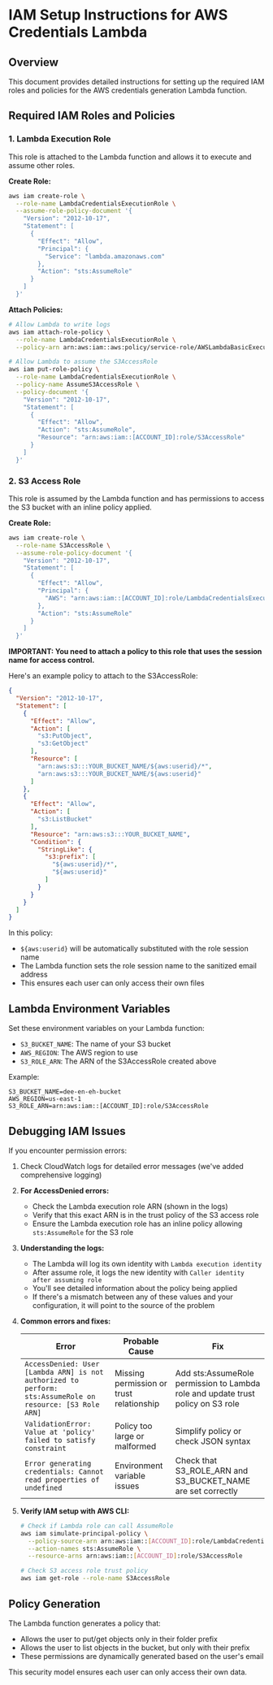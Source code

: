 # IAM Setup Instructions for AWS Credentials Lambda

## Overview
This document provides detailed instructions for setting up the required IAM roles and policies for the AWS credentials generation Lambda function. 

## Required IAM Roles and Policies

### 1. Lambda Execution Role
This role is attached to the Lambda function and allows it to execute and assume other roles.

**Create Role:**
```bash
aws iam create-role \
  --role-name LambdaCredentialsExecutionRole \
  --assume-role-policy-document '{
    "Version": "2012-10-17",
    "Statement": [
      {
        "Effect": "Allow",
        "Principal": {
          "Service": "lambda.amazonaws.com"
        },
        "Action": "sts:AssumeRole"
      }
    ]
  }'
```

**Attach Policies:**
```bash
# Allow Lambda to write logs
aws iam attach-role-policy \
  --role-name LambdaCredentialsExecutionRole \
  --policy-arn arn:aws:iam::aws:policy/service-role/AWSLambdaBasicExecutionRole

# Allow Lambda to assume the S3AccessRole
aws iam put-role-policy \
  --role-name LambdaCredentialsExecutionRole \
  --policy-name AssumeS3AccessRole \
  --policy-document '{
    "Version": "2012-10-17",
    "Statement": [
      {
        "Effect": "Allow",
        "Action": "sts:AssumeRole",
        "Resource": "arn:aws:iam::[ACCOUNT_ID]:role/S3AccessRole"
      }
    ]
  }'
```

### 2. S3 Access Role 
This role is assumed by the Lambda function and has permissions to access the S3 bucket with an inline policy applied.

**Create Role:**
```bash
aws iam create-role \
  --role-name S3AccessRole \
  --assume-role-policy-document '{
    "Version": "2012-10-17",
    "Statement": [
      {
        "Effect": "Allow",
        "Principal": {
          "AWS": "arn:aws:iam::[ACCOUNT_ID]:role/LambdaCredentialsExecutionRole"
        },
        "Action": "sts:AssumeRole"
      }
    ]
  }'
```

**IMPORTANT: You need to attach a policy to this role that uses the session name for access control.** 

Here's an example policy to attach to the S3AccessRole:

```json
{
  "Version": "2012-10-17",
  "Statement": [
    {
      "Effect": "Allow",
      "Action": [
        "s3:PutObject",
        "s3:GetObject"
      ],
      "Resource": [
        "arn:aws:s3:::YOUR_BUCKET_NAME/${aws:userid}/*",
        "arn:aws:s3:::YOUR_BUCKET_NAME/${aws:userid}"
      ]
    },
    {
      "Effect": "Allow",
      "Action": [
        "s3:ListBucket"
      ],
      "Resource": "arn:aws:s3:::YOUR_BUCKET_NAME",
      "Condition": {
        "StringLike": {
          "s3:prefix": [
            "${aws:userid}/*",
            "${aws:userid}"
          ]
        }
      }
    }
  ]
}
```

In this policy:
- `${aws:userid}` will be automatically substituted with the role session name
- The Lambda function sets the role session name to the sanitized email address
- This ensures each user can only access their own files

## Lambda Environment Variables

Set these environment variables on your Lambda function:

- `S3_BUCKET_NAME`: The name of your S3 bucket
- `AWS_REGION`: The AWS region to use
- `S3_ROLE_ARN`: The ARN of the S3AccessRole created above

Example:
```
S3_BUCKET_NAME=dee-en-eh-bucket
AWS_REGION=us-east-1
S3_ROLE_ARN=arn:aws:iam::[ACCOUNT_ID]:role/S3AccessRole
```

## Debugging IAM Issues

If you encounter permission errors:

1. Check CloudWatch logs for detailed error messages (we've added comprehensive logging)

2. **For AccessDenied errors:**
   - Check the Lambda execution role ARN (shown in the logs) 
   - Verify that this exact ARN is in the trust policy of the S3 access role
   - Ensure the Lambda execution role has an inline policy allowing `sts:AssumeRole` for the S3 role

3. **Understanding the logs:**
   - The Lambda will log its own identity with `Lambda execution identity`
   - After assume role, it logs the new identity with `Caller identity after assuming role`
   - You'll see detailed information about the policy being applied
   - If there's a mismatch between any of these values and your configuration, it will point to the source of the problem

4. **Common errors and fixes:**

   | Error | Probable Cause | Fix |
   |-------|----------------|-----|
   | `AccessDenied: User [Lambda ARN] is not authorized to perform: sts:AssumeRole on resource: [S3 Role ARN]` | Missing permission or trust relationship | Add sts:AssumeRole permission to Lambda role and update trust policy on S3 role |
   | `ValidationError: Value at 'policy' failed to satisfy constraint` | Policy too large or malformed | Simplify policy or check JSON syntax |
   | `Error generating credentials: Cannot read properties of undefined` | Environment variable issues | Check that S3_ROLE_ARN and S3_BUCKET_NAME are set correctly |

5. **Verify IAM setup with AWS CLI:**
   ```bash
   # Check if Lambda role can call AssumeRole
   aws iam simulate-principal-policy \
     --policy-source-arn arn:aws:iam::[ACCOUNT_ID]:role/LambdaCredentialsExecutionRole \
     --action-names sts:AssumeRole \
     --resource-arns arn:aws:iam::[ACCOUNT_ID]:role/S3AccessRole
   
   # Check S3 access role trust policy
   aws iam get-role --role-name S3AccessRole
   ```

## Policy Generation

The Lambda function generates a policy that:
- Allows the user to put/get objects only in their folder prefix
- Allows the user to list objects in the bucket, but only with their prefix
- These permissions are dynamically generated based on the user's email

This security model ensures each user can only access their own data.